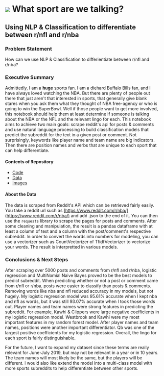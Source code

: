 # ![](https://ga-dash.s3.amazonaws.com/production/assets/logo-9f88ae6c9c3871690e33280fcf557f33.png) What sport are we talking?
## Using NLP & Classification to differentiate between r/nfl and r/nba

### Problem Statement

How can we use NLP & Classification to differientiate between r/nfl and r/nba?

### Executive Summary

Admittedly, I am a **huge** sports fan. I am a diehard Buffalo Bills fan, and I have always loved watching the NBA. But there are plenty of people out there that just aren't that interested in sports, that generally give blank stares when you ask them what they thought of NBA free-agency or who is going to win the SuperBowl. Well if those people want to get more involved, this notebook should help them at least determine if someone is talking about the NBA or the NFL and the relevant lingo for each. This notebook aims to achieve two main goals: scrape reddit's api for posts & comments and use natural language processing to build classification models that predict the subreddit for the text in a given post or comment. Not surprisingly, keywords like player name and team name are big indicators. Then there are position names and verbs that are unique to each sport that can help differentiate.

#### Contents of Repository

* [Code](https://git.generalassemb.ly/cobkenney/DSI-Assignments/blob/master/Project_3/code/What%20sport%20are%20we%20talking%3F.ipynb)
* [Data](https://git.generalassemb.ly/cobkenney/DSI-Assignments/tree/master/Project_3/data)
* [Images](https://git.generalassemb.ly/cobkenney/DSI-Assignments/tree/master/Project_3/images)

#### About the Data

The data is scraped from Reddit's API which can be retrieved fairly easily. You take a reddit url such as [https://www.reddit.com/r/nba/](https://www.reddit.com/r/nba/) and add .json to the end of it. You can then use the ```requests``` library to scrape the pages for posts and comments. After some cleaning and manipulation, the result is a pandas dataframe with at least a column of text and a column with the post/comment's respective subreddit. In order to convert the words into numbers for modeling, you can use a vectorizer such as CountVectorizer of TfidfVectorizer to vectorize your words. The result is interpretted in various models.

### Conclusions & Next Steps

After scraping over 5000 posts and comments from r/nfl and r/nba, logistic regression and MultiNomial Naive Bayes proved to be the best models to predict subreddit. When predicting whether or not a post or comment came from r/nfl or r/nba, posts were easier to classify than posts & comments. Removing words like nba and nfl reduced accuracy in my models, but not hugely. My logistic regression model was 95.61% accurate when I kept nba and nfl as words, but it was still 93.07% accurate when I took those words out. Player names and team names were strong features in predicting the subreddit. For example, Kawhi & Clippers were large negative coefficients in my logistic regression model. Westbrook and Kawhi were my most important features in my random forest model. After player names and team names, positions were another important differentiator. Qb was one of the largest positive coefficients for my logistic regression. Overall, the lingo for each sport is fairly distinguishable. <br>

For the future, I want to expand my dataset since these terms are really relevant for June-July 2019, but may not be relevant in a year or in 10 years. The team names will most likely be the same, but the players will be different. I would also like extend the model into a multi-class model with more sports subreddits to help differentiate between other sports.

